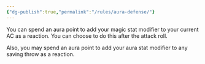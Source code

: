 ```yaml
---
{"dg-publish":true,"permalink":"/rules/aura-defense/"}
---
```


You can spend an aura point to add your magic stat modifier to your current AC as a reaction. You can choose to do this after the attack roll.

Also, you may spend an aura point to add your aura stat modifier to any saving throw as a reaction.